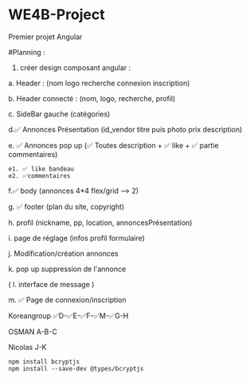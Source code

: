 # WE4B-Project
 Premier projet Angular

#Planning :
1. créer design composant angular :

a.  Header  : (nom logo recherche connexion inscription)
   
b. Header connecté : (nom, logo, recherche, profil)
    
c. SideBar gauche (catégories)
    
d.✅ Annonces Présentation (id_vendor titre puis photo prix description)
    
e. ✅ Annonces pop up (✅ Toutes description + ✅ like + ✅ partie commentaires)
    
    e1. ✅ like bandeau 
    e2. ✅commentaires
    
f.✅ body (annonces 4*4 flex/grid --> 2)
    
g. ✅ footer (plan du site, copyright)
    
h.  profil (nickname, pp, location, annoncesPrésentation)
    
i. page de réglage (infos profil formulaire)
   
j. Modification/création annonces
    
k. pop up suppression de l'annonce
    
( l. interface de message )

m. ✅ Page de connexion/inscription

Koreangroup
✅D-✅E-✅F-✅M-✅G-H

OSMAN A-B-C

Nicolas J-K 
 ```
npm install bcryptjs
npm install --save-dev @types/bcryptjs
 ```